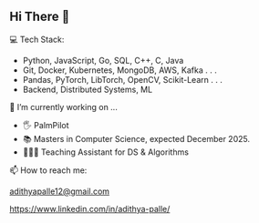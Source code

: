 ## Hi There 👋

💻 Tech Stack:
- Python, JavaScript, Go, SQL, C++, C, Java
- Git, Docker, Kubernetes, MongoDB, AWS, Kafka . . .
- Pandas, PyTorch, LibTorch, OpenCV, Scikit-Learn . . .
- Backend, Distributed Systems, ML

🔭 I’m currently working on ...

- 🖐 PalmPilot 
- 📚 Masters in Computer Science, expected December 2025.
- 👨🏽‍🏫 Teaching Assistant for DS & Algorithms

📫 How to reach me: 

adithyapalle12@gmail.com 

https://www.linkedin.com/in/adithya-palle/
